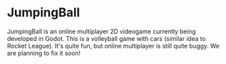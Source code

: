 # JumpingBall


JumpingBall is an online multiplayer 2D videogame currently being developed in Godot.
This is a volleyball game with cars (similar idea to Rocket League). It's quite fun, but online multiplayer is still quite buggy. We are planning to fix it soon!

